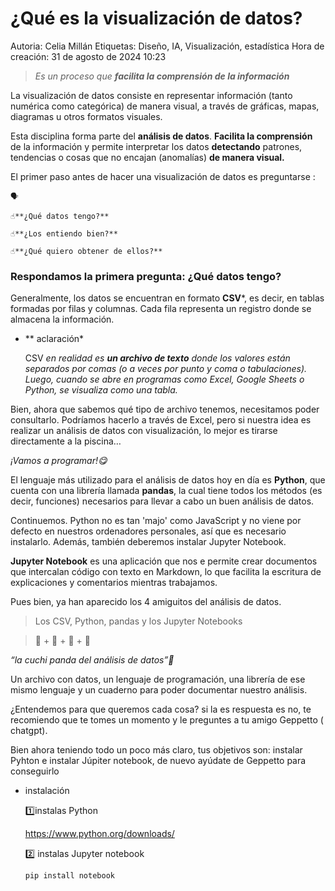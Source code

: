 # ¿Qué es la visualización de datos?

Autoria: Celia Millán
Etiquetas: Diseño, IA, Visualización, estadística
Hora de creación: 31 de agosto de 2024 10:23

> *Es un proceso que **facilita la comprensión de la información***
> 

La visualización de datos consiste en representar información (tanto numérica como categórica) de manera visual, a través de gráficas, mapas, diagramas u otros formatos visuales. 

Esta disciplina forma parte del **análisis de datos**. **Facilita la comprensión** de la información y permite interpretar los datos **detectando** patrones, tendencias o cosas que no encajan (anomalías) **de manera visual.**

El primer paso antes de hacer una visualización de datos es preguntarse :

<aside>

    🗣

    ☝**¿Qué datos tengo?**

    ☝**¿Los entiendo bien?**

    ☝**¿Qué quiero obtener de ellos?**

</aside>

### **Respondamos la primera pregunta: ¿Qué datos tengo?**

Generalmente, los datos se encuentran en formato **CSV***, es decir, en tablas formadas por filas y columnas. Cada fila representa un registro donde se almacena la información.

- ** aclaración*
    
    CSV *en realidad es **un archivo de texto** donde los valores están separados por comas (o a veces por punto y coma o tabulaciones). Luego, cuando se abre en programas como Excel, Google Sheets o Python, se visualiza como una tabla.*
    

Bien, ahora que sabemos qué tipo de archivo tenemos, necesitamos poder consultarlo. Podríamos hacerlo a través de Excel, pero si nuestra idea es realizar un análisis de datos con visualización, lo mejor es tirarse directamente a la piscina…

*¡Vamos a programar!😋*

El lenguaje más utilizado para el análisis de datos hoy en día es **Python**, que cuenta con una librería llamada **pandas**, la cual tiene todos los métodos (es decir, funciones) necesarios para llevar a cabo un buen análisis de datos.

Continuemos. Python no es tan 'majo' como JavaScript y no viene por defecto en nuestros ordenadores personales, así que es necesario instalarlo. Además, también deberemos instalar Jupyter Notebook.

**Jupyter Notebook** es una aplicación que nos e permite crear documentos que intercalan código con texto en Markdown, lo que facilita la escritura de explicaciones y comentarios mientras trabajamos.

Pues bien, ya han aparecido los 4 amiguitos del análisis de datos.

> Los CSV, Python, pandas y los Jupyter Notebooks
> 

> 📄 + 🐍 + 🐼 + 📔
> 

*“la cuchi panda del análisis de datos”🥳*

Un archivo con datos, un lenguaje de programación, una librería de ese mismo lenguaje y un cuaderno para poder documentar nuestro análisis.

¿Entendemos para que queremos cada cosa? si la es respuesta es no, te recomiendo que te tomes un momento y le preguntes a tu amigo Geppetto ( chatgpt).

Bien ahora teniendo todo un poco más claro, tus objetivos son: instalar Pyhton e instalar Júpiter notebook, de nuevo ayúdate de Geppetto para conseguirlo

- instalación
    
    1️⃣instalas Python
    
    https://www.python.org/downloads/
    
    2️⃣ instalas Jupyter notebook
    
    ```jsx
    pip install notebook
    ```